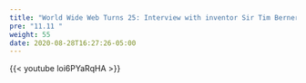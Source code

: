 ```yaml
---
title: "World Wide Web Turns 25: Interview with inventor Sir Tim Berners-Lee"
pre: "11.11 "
weight: 55
date: 2020-08-28T16:27:26-05:00
---
```


{{< youtube loi6PYaRqHA >}}

